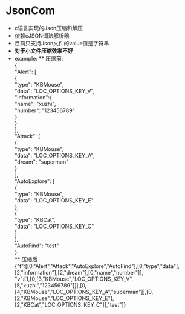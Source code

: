 # JsonCom

* c语言实现的Json压缩和解压
* 依赖cJSON词法解析器
* 目前只支持Json文件的value值是字符串
* **对于小文件压缩效率不好**
* example:
** 压缩前:  
{  
    "Alert": [  
        {  
            "type": "KBMouse",  
            "data": "LOC_OPTIONS_KEY_V",  
            "information":{  
                "name": "xuzhi",  
                "number": "123456789"  
            }  
        }  
    ],  
    "Attack": [  
        {  
            "type": "KBMouse",  
            "data": "LOC_OPTIONS_KEY_A",  
            "dream": "superman"  
        }  
    ],  
    "AutoExplore": [  
        {  
            "type": "KBMouse",  
            "data": "LOC_OPTIONS_KEY_E"  
        },  
        {  
        	"type": "KBCat",  
			    "data": "LOC_OPTIONS_KEY_C"   
		    }  
    ],  
    "AutoFind": "test"  
}  
** 压缩后  
{"t":[[0,"Alert","Attack","AutoExplore","AutoFind"],[0,"type","data"],[2,"information"],[2,"dream"],[0,"name","number"]],  
 "v":[1,[0,[3,"KBMouse","LOC_OPTIONS_KEY_V",[5,"xuzhi","123456789"]]],[0,[4,"KBMouse","LOC_OPTIONS_KEY_A","superman"]],[0,[2,"KBMouse","LOC_OPTIONS_KEY_E"],[2,"KBCat","LOC_OPTIONS_KEY_C"]],"test"]}  
